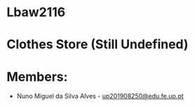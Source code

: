 # Lbaw2116

# Clothes Store (Still Undefined)

# Members:

- Nuno Miguel da Silva Alves - up201908250@edu.fe.up.pt
